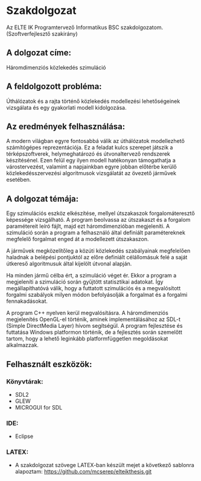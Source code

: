 # Szakdolgozat
Az ELTE IK Programtervező Informatikus BSC szakdolgozatom. (Szoftverfejlesztő szakirány)

## A dolgozat címe:	
Háromdimenziós közlekedés szimuláció

## A feldolgozott probléma:
Úthálózatok és a rajta történő közlekedés modellezési lehetőségeinek vizsgálata és egy gyakorlati modell kidolgozása.

## Az eredmények felhasználása:
A modern világban egyre fontosabbá válik az úthálózatok modellezhető számítógépes reprezentációja. Ez a feladat kulcs szerepet játszik a térképszoftverek, helymeghatározó és útvonaltervező rendszerek készítésénel.
Ezen felül egy ilyen modell hatékonyan támogathatja a várostervezést, valamint a napjainkban egyre jobban előtérbe kerülő közlekedésszervezési algoritmusok vizsgálatát az övezető járművek esetében.

## A dolgozat témája: 
Egy szimulációs eszköz elkészítése, mellyel útszakaszok forgalomáteresztő képessége vizsgálható.
A program beolvassa az útszakaszt és a forgalom paramétereit leíró fájlt, majd ezt háromdimenzióban megjeleníti.
A szimuláció során a program a felhasználó által definiált paramétereknek megfelelő forgalmat enged át a modellezett útszakaszon.

A járművek megközelítőleg a közúti közlekedés szabályainak megfelelően haladnak a belépési pontjuktól az előre definiált célállomásuk felé a saját útkereső algoritmusuk által kijelölt útvonal alapján.

Ha minden jármű célba ért, a szimuláció véget ér. Ekkor a program a megjeleníti a szimuláció során gyűjtött statisztikai adatokat. Így megállapíthatóvá válik, hogy a futtatott szimulációs és a megvalósított forgalmi szabályok milyen módon befolyásolják a forgalmat és a forgalmi fennakadásokat.

A program C++ nyelven kerül megvalósításra. A háromdimenziós megjelenítés OpenGL-el történik, aminek implementálásához az  SDL-t (Simple DirectMedia Layer) hívom segítségül.
A program fejlesztése és futtatása Windows platformon történik, de a fejlesztés során szemelőtt tartom, hogy a lehető leginkább platformfüggetlen megoldásokat alkalmazzak.

## Felhasznált eszközök:
### Könyvtárak:
- SDL2
- GLEW
- MICROGUI for SDL
### IDE:
- Eclipse
### LATEX:
- A szakdolgozat szövege LATEX-ban készült mejet a következő sablonra alapoztam: https://github.com/mcserep/elteikthesis.git